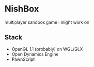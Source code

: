 # NishBox

multiplayer sandbox game i might work on

## Stack
 - OpenGL 1.1 (probably) on WGL/GLX
 - Open Dynamics Engine
 - PawnScript
